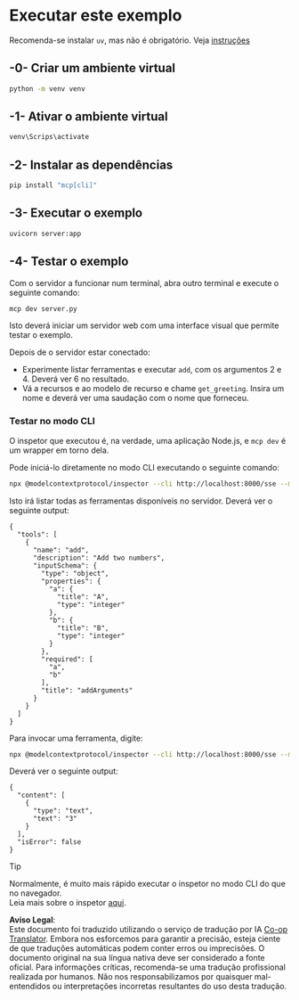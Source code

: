 <!--
CO_OP_TRANSLATOR_METADATA:
{
  "original_hash": "69ba3bd502bd743233137bac5539c08b",
  "translation_date": "2025-08-18T12:57:26+00:00",
  "source_file": "03-GettingStarted/05-sse-server/solution/python/README.md",
  "language_code": "pt"
}
-->
# Executar este exemplo

Recomenda-se instalar `uv`, mas não é obrigatório. Veja [instruções](https://docs.astral.sh/uv/#highlights)

## -0- Criar um ambiente virtual

```bash
python -m venv venv
```

## -1- Ativar o ambiente virtual

```bash
venv\Scrips\activate
```

## -2- Instalar as dependências

```bash
pip install "mcp[cli]"
```

## -3- Executar o exemplo

```bash
uvicorn server:app
```

## -4- Testar o exemplo

Com o servidor a funcionar num terminal, abra outro terminal e execute o seguinte comando:

```bash
mcp dev server.py
```

Isto deverá iniciar um servidor web com uma interface visual que permite testar o exemplo.

Depois de o servidor estar conectado:

- Experimente listar ferramentas e executar `add`, com os argumentos 2 e 4. Deverá ver 6 no resultado.
- Vá a recursos e ao modelo de recurso e chame `get_greeting`. Insira um nome e deverá ver uma saudação com o nome que forneceu.

### Testar no modo CLI

O inspetor que executou é, na verdade, uma aplicação Node.js, e `mcp dev` é um wrapper em torno dela.

Pode iniciá-lo diretamente no modo CLI executando o seguinte comando:

```bash
npx @modelcontextprotocol/inspector --cli http://localhost:8000/sse --method tools/list
```

Isto irá listar todas as ferramentas disponíveis no servidor. Deverá ver o seguinte output:

```text
{
  "tools": [
    {
      "name": "add",
      "description": "Add two numbers",
      "inputSchema": {
        "type": "object",
        "properties": {
          "a": {
            "title": "A",
            "type": "integer"
          },
          "b": {
            "title": "B",
            "type": "integer"
          }
        },
        "required": [
          "a",
          "b"
        ],
        "title": "addArguments"
      }
    }
  ]
}
```

Para invocar uma ferramenta, digite:

```bash
npx @modelcontextprotocol/inspector --cli http://localhost:8000/sse --method tools/call --tool-name add --tool-arg a=1 --tool-arg b=2
```

Deverá ver o seguinte output:

```text
{
  "content": [
    {
      "type": "text",
      "text": "3"
    }
  ],
  "isError": false
}
```

> [!TIP]  
> Normalmente, é muito mais rápido executar o inspetor no modo CLI do que no navegador.  
> Leia mais sobre o inspetor [aqui](https://github.com/modelcontextprotocol/inspector).

**Aviso Legal**:  
Este documento foi traduzido utilizando o serviço de tradução por IA [Co-op Translator](https://github.com/Azure/co-op-translator). Embora nos esforcemos para garantir a precisão, esteja ciente de que traduções automáticas podem conter erros ou imprecisões. O documento original na sua língua nativa deve ser considerado a fonte oficial. Para informações críticas, recomenda-se uma tradução profissional realizada por humanos. Não nos responsabilizamos por quaisquer mal-entendidos ou interpretações incorretas resultantes do uso desta tradução.